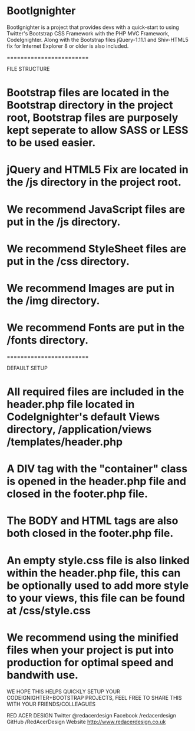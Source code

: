 BootIgnighter
=============
BootIgnighter is a project that provides devs with a quick-start to using Twitter's Bootstrap CSS Framework with the PHP MVC Framework, CodeIgnighter.
Along with the Bootstrap files jQuery-1.11.1 and Shiv-HTML5 fix for Internet Explorer 8 or older is also included.

========================

FILE STRUCTURE
# Bootstrap files are located in the Bootstrap directory in the project root, Bootstrap files are purposely kept seperate to allow   SASS or LESS to be used easier.

# jQuery and HTML5 Fix are located in the /js directory in the project root.

# We recommend JavaScript files are put in the /js directory.

# We recommend StyleSheet files are put in the /css directory.

# We recommend Images are put in the /img directory.

# We recommend Fonts are put in the /fonts directory.

========================

DEFAULT SETUP
# All required files are included in the header.php file located in CodeIgnighter's default Views directory, /application/views     /templates/header.php

# A DIV tag with the "container" class is opened in the header.php file and closed in the footer.php file.

# The BODY and HTML tags are also both closed in the footer.php file.

# An empty style.css file is also linked within the header.php file, this can be optionally used to add more style to your views, this file can be found at /css/style.css 

# We recommend using the minified files when your project is put into production for optimal speed and bandwith use.

WE HOPE THIS HELPS QUICKLY SETUP YOUR CODEIGNIGHTER+BOOTSTRAP PROJECTS, FEEL FREE TO SHARE THIS WITH YOUR FRIENDS/COLLEAGUES

RED ACER DESIGN
Twitter @redacerdesign
Facebook /redacerdesign
GitHub /RedAcerDesign
Website http://www.redacerdesign.co.uk
